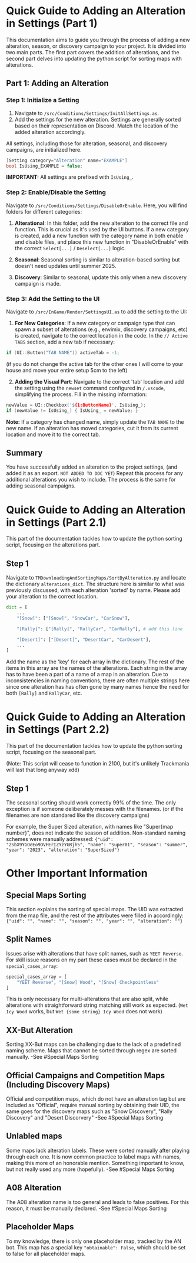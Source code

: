 # Quick Guide to Adding an Alteration in Settings (Part 1)

This documentation aims to guide you through the process of adding a new alteration, season, or discovery campaign to your project. It is divided into two main parts. The first part covers the addition of alterations, and the second part delves into updating the python script for sorting maps with alterations.

## Part 1: Adding an Alteration

### Step 1: Initialize a Setting

1. Navigate to `/src/Conditions/Settings/InitAllSettings.as`.
2. Add the settings for the new alteration. Settings are generally sorted based on their representation on Discord. Match the location of the added alteration accordingly.

All settings, including those for alteration, seasonal, and discovery campaigns, are initialized here.

```c
[Setting category="Alteration" name="EXAMPLE"]
bool IsUsing_EXAMPLE = false;
```

**IMPORTANT:** All settings are prefixed with `IsUsing_`.


### Step 2: Enable/Disable the Setting

Navigate to `/src/Conditions/Settings/DisableOrEnable`. Here, you will find folders for different categories:

1. **Alterational**: In this folder, add the new alteration to the correct file and function. This is crucial as it's used by the UI buttons. If a new category is created, add a new function with the category name in both enable and disable files, and place this new function in "DisableOrEnable" with the correct `Select[...]` / `Deselect[...]` logic.

2. **Seasonal**: Seasonal sorting is similar to alteration-based sorting but doesn't need updates until summer 2025.

3. **Discovery**: Similar to seasonal, update this only when a new discovery campaign is made.


### Step 3: Add the Setting to the UI

Navigate to `/src/InGame/Render/SettingsUI.as` to add the setting to the UI:

1. **For New Categories**: If a new category or campaign type that can spawn a subset of alterations (e.g., envimix, discovery campaigns, etc) is created, navigate to the correct location in the code. In the `// Active TABS` section, add a new tab if necessary:

```c
if (UI::Button("TAB NAME")) activeTab = -1;
``` 
(if you do not change the active tab for the other ones I will come to your house and move your entire setup 5cm to the left)

2. **Adding the Visual Part**: Navigate to the correct 'tab' location and add the setting using the `newset` command configured in `/.vscode`, simplifying the process. Fill in the missing information:

```c
newValue = UI::Checkbox('${1:ButtonName}', IsUsing_);
if (newValue != IsUsing_) { IsUsing_ = newValue; }
```

**Note:** If a category has changed name, simply update the `TAB NAME` to the new name. If an alteration has moved categories, cut it from its current location and move it to the correct tab.

## Summary

You have successfully added an alteration to the project settings, (and added it as an export. `NOT ADDED TO DOC YET`) Repeat this process for any additional alterations you wish to include. The process is the same for adding seasonal campaigns.


# Quick Guide to Adding an Alteration in Settings (Part 2.1)

This part of the documentation tackles how to update the python sorting script, focusing on the alterations part.

## Step 1

Navigate to `TMDownloadingAndSortingMaps/SortByAlteration.py` and locate the dictionary `alterations_dict`. The structure here is similar to what was previously discussed, with each alteration 'sorted' by name. Please add your alteration to the correct location.

```py
dict = [
    ...
    "[Snow]": ["[Snow]", "SnowCar", "CarSnow"],

    "[Rally]": ["[Rally]", "RallyCar", "CarRally"], # add this line

    "[Desert]": ["[Desert]", "DesertCar", "CarDesert"],
    ...
]
```

Add the name as the 'key' for each array in the dictionary. The rest of the items in this array are the names of the alterations. Each string in the array has to have been a part of a name of a map in an alteration. Due to inconsistencies in naming conventions, there are often multiple strings here since one alteration has has often gone by many names hence the need for both `[Rally]` and `RallyCar`, etc.


# Quick Guide to Adding an Alteration in Settings (Part 2.2)

This part of the documentation tackles how to update the python sorting script, focusing on the seasonal part.

(Note: This script will cease to function in 2100, but it's unlikely Trackmania will last that long anyway xdd)


## Step 1

The seasonal sorting should work correctly 99% of the time. The only exception is if someone deliberately messes with the filenames. (or if the filenames are non standared like the discovery campaigns)

For example, the Super Sized alteration, with names like "Super{map number}", does not indicate the season of addition. Non-standard naming schemes were manually addressed:
`{"uid": "2SbX9YGOeEo9OVFErIZYzYGRjh5", "name": "Super01", "season": "summer", "year": "2023", "alteration": "SuperSized"}`



# Other Important Information


## Special Maps Sorting

This section explains the sorting of special maps. The UID was extracted from the map file, and the rest of the attributes were filled in accordingly:
`{"uid": "", "name": "", "season": "", "year": "", "alteration": ""}`


## Split Names

Issues arise with alterations that have split names, such as `YEET Reverse`. For skill issue reasons on my part these cases must be declared in the `special_cases_array`:

```py
special_cases_array = [
    "YEET Reverse", "[Snow] Wood", "[Snow] Checkpointless"
]
```

This is only necessary for multi-alterations that are also split, while alterations with straightforward string matching still work as expected. (`Wet Icy Wood` works, but `Wet {some string} Icy Wood` does not work)


## XX-But Alteration

Sorting XX-But maps can be challenging due to the lack of a predefined naming scheme. Maps that cannot be sorted through regex are sorted manually. 
-See #Special Maps Sorting


## Official Campaigns and Competition Maps (Including Discovery Maps)

Official and competition maps, which do not have an alteration tag but are included as "Official", require manual sorting by obtaining their UID, the same goes for the discovery maps such as "Snow Discovery", "Rally Discovery" and "Desert Discorvery"
-See #Special Maps Sorting


## Unlabled maps

Some maps lack alteration labels. These were sorted manually after playing through each one. It is now common practice to label maps with names, making this more of an honorable mention. Something important to know, but not really used any more (hopefully).
-See #Special Maps Sorting


## A08 Alteration

The A08 alteration name is too general and leads to false positives. For this reason, it must be manually declared.
-See #Special Maps Sorting


## Placeholder Maps

To my knowledge, there is only one placeholder map, tracked by the AN bot. This map has a special key `"obtainable": False`, which should be set to false for all placeholder maps.